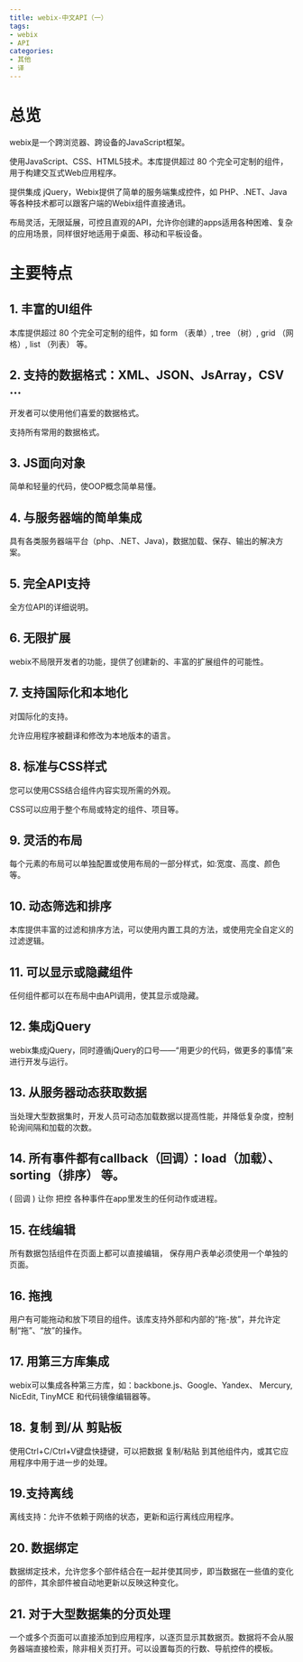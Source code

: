```yaml
---
title: webix-中文API（一）
tags:
- webix
- API
categories: 
- 其他
- 译
---
```


# 总览

webix是一个跨浏览器、跨设备的JavaScript框架。

使用JavaScript、CSS、HTML5技术。本库提供超过 80 个完全可定制的组件，用于构建交互式Web应用程序。

提供集成 jQuery，Webix提供了简单的服务端集成控件，如 PHP、.NET、Java 等各种技术都可以跟客户端的Webix组件直接通讯。

布局灵活，无限延展，可控且直观的API，允许你创建的apps适用各种困难、复杂的应用场景，同样很好地适用于桌面、移动和平板设备。
<!-- more --> 

# 主要特点
## 1. 丰富的UI组件
本库提供超过 80 个完全可定制的组件，如 form （表单）, tree （树）, grid （网格）, list （列表） 等。

## 2. 支持的数据格式：XML、JSON、JsArray，CSV ... 
开发者可以使用他们喜爱的数据格式。

支持所有常用的数据格式。

## 3. JS面向对象
简单和轻量的代码，使OOP概念简单易懂。

## 4. 与服务器端的简单集成
具有各类服务器端平台（php、.NET、Java)，数据加载、保存、输出的解决方案。

## 5. 完全API支持
全方位API的详细说明。

## 6. 无限扩展
webix不局限开发者的功能，提供了创建新的、丰富的扩展组件的可能性。

## 7. 支持国际化和本地化
对国际化的支持。

允许应用程序被翻译和修改为本地版本的语言。

## 8. 标准与CSS样式 
您可以使用CSS结合组件内容实现所需的外观。

CSS可以应用于整个布局或特定的组件、项目等。

## 9. 灵活的布局
每个元素的布局可以单独配置或使用布局的一部分样式，如:宽度、高度、颜色等。

## 10. 动态筛选和排序 
本库提供丰富的过滤和排序方法，可以使用内置工具的方法，或使用完全自定义的过滤逻辑。

## 11. 可以显示或隐藏组件 
任何组件都可以在布局中由API调用，使其显示或隐藏。

## 12. 集成jQuery 
webix集成jQuery，同时遵循jQuery的口号——“用更少的代码，做更多的事情”来进行开发与运行。

## 13. 从服务器动态获取数据 
当处理大型数据集时，开发人员可动态加载数据以提高性能，并降低复杂度，控制轮询间隔和加载的次数。

## 14. 所有事件都有callback（回调）：load（加载）、sorting（排序） 等。 
( 回调 ) 让你 把控 各种事件在app里发生的任何动作或进程。

## 15. 在线编辑 
所有数据包括组件在页面上都可以直接编辑，
保存用户表单必须使用一个单独的页面。

## 16. 拖拽 
用户有可能拖动和放下项目的组件。该库支持外部和内部的“拖-放”，并允许定制“拖”、“放”的操作。

## 17. 用第三方库集成 
webix可以集成各种第三方库，如：backbone.js、Google、Yandex、 Mercury, NicEdit, TinyMCE 和代码镜像编辑器等。

## 18. 复制 到/从 剪贴板 
使用Ctrl+C/Ctrl+V键盘快捷键，可以把数据 复制/粘贴 到其他组件内，或其它应用程序中用于进一步的处理。

## 19.支持离线 
离线支持：允许不依赖于网络的状态，更新和运行离线应用程序。

## 20. 数据绑定 
数据绑定技术，允许您多个部件结合在一起并使其同步，即当数据在一些值的变化的部件，其余部件被自动地更新以反映这种变化。

## 21. 对于大型数据集的分页处理 
一个或多个页面可以直接添加到应用程序，以逐页显示其数据页。数据将不会从服务器端直接检索，除非相关页打开。可以设置每页的行数、导航控件的模板。
